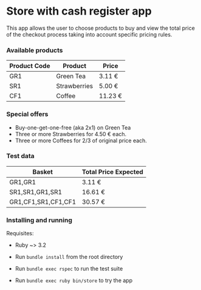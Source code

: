 # Store with cash register app
This app allows the user to choose products to buy and view the total price of
the checkout process taking into account specific pricing rules.

### Available products
| Product Code | Product      | Price   |
|--------------|--------------|---------|
| GR1          | Green Tea    | 3.11 €  |
| SR1          | Strawberries | 5.00 €  |
| CF1          | Coffee       | 11.23 € |

### Special offers

- Buy-one-get-one-free (aka 2x1) on Green Tea
- Three or more Strawberries for 4.50 € each.
- Three or more Coffees for 2/3 of original price each.

### Test data

| Basket              | Total Price Expected |
|---------------------|----------------------|
| GR1,GR1             | 3.11 €               |
| SR1,SR1,GR1,SR1     | 16.61 €              |
| GR1,CF1,SR1,CF1,CF1 | 30.57 €              |

### Installing and running

Requisites:
- Ruby ~> 3.2

- Run `bundle install` from the root directory
- Run `bundle exec rspec` to run the test suite
- Run `bundle exec ruby bin/store` to try the app

